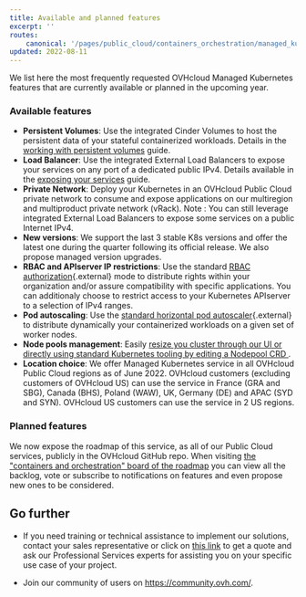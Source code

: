 ```yaml
---
title: Available and planned features
excerpt: ''
routes:
    canonical: '/pages/public_cloud/containers_orchestration/managed_kubernetes/available-upcoming-features'
updated: 2022-08-11
---
```



We list here the most frequently requested OVHcloud Managed Kubernetes features that are currently available or planned in the upcoming year.

### Available features

- **Persistent Volumes**: Use the integrated Cinder Volumes to host the persistent data of your stateful containerized workloads. Details in the [working with persistent volumes](/pages/public_cloud/containers_orchestration/managed_kubernetes/persistent-volumes-on-ovh-managed-kubernetes) guide.
- **Load Balancer**: Use the integrated External Load Balancers to expose your services on any port of a dedicated public IPv4. Details available in the [exposing your services](/pages/public_cloud/containers_orchestration/managed_kubernetes/using-lb) guide.
- **Private Network**: Deploy your Kubernetes in an OVHcloud Public Cloud private network to consume and expose applications on our multiregion and multiproduct private network (vRack). Note : You can still leverage integrated External Load Balancers to expose some services on a public Internet IPv4.
- **New versions**: We support the last 3 stable K8s versions and offer the latest one during the quarter following its official release. We also propose managed version upgrades.
- **RBAC and APIserver IP restrictions**: Use the standard [RBAC authorization](https://kubernetes.io/docs/reference/access-authn-authz/rbac/){.external} mode to distribute rights within your organization and/or assure compatibility with specific applications. You can additionaly choose to restrict access to your Kubernetes APIserver to a selection of IPv4 ranges.
- **Pod autoscaling**: Use the [standard horizontal pod autoscaler](https://kubernetes.io/docs/tasks/run-application/horizontal-pod-autoscale/){.external} to distribute dynamically your containerized workloads on a given set of worker nodes.
- **Node pools management**: Easily [resize you cluster through our UI or directly using standard Kubernetes tooling by editing a Nodepool CRD ](/pages/public_cloud/containers_orchestration/managed_kubernetes/node-pools-crd) .
- **Location choice**: We offer Managed Kubernetes service in all OVHcloud Public Cloud regions as of June 2022. OVHcloud customers (excluding customers of OVHcloud US) can use the service in France (GRA and SBG), Canada (BHS), Poland (WAW), UK, Germany (DE) and APAC (SYD and SYN). OVHcloud US customers can use the service in 2 US regions.

### Planned features

We now expose the roadmap of this service, as all of our Public Cloud services, publicly in the OVHcloud GitHub repo.
When visiting [the "containers and orchestration" board of the roadmap](https://github.com/ovh/public-cloud-roadmap/projects/1) you can view all the backlog, vote or subscribe to notifications on features and even propose new ones to be considered.

## Go further

- If you need training or technical assistance to implement our solutions, contact your sales representative or click on [this link](https://www.ovhcloud.com/fr/professional-services/) to get a quote and ask our Professional Services experts for assisting you on your specific use case of your project.

- Join our community of users on <https://community.ovh.com/>.

